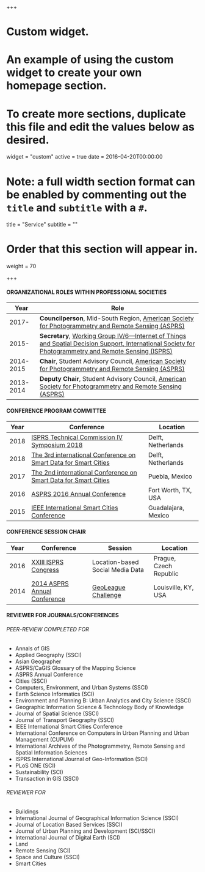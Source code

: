 +++
# Custom widget.
# An example of using the custom widget to create your own homepage section.
# To create more sections, duplicate this file and edit the values below as desired.
widget = "custom"
active = true
date = 2016-04-20T00:00:00

# Note: a full width section format can be enabled by commenting out the `title` and `subtitle` with a `#`.
title = "Service"
subtitle = ""

# Order that this section will appear in.
weight = 70

+++

#### ORGANIZATIONAL ROLES WITHIN PROFESSIONAL SOCIETIES
Year         | Role
-------------| ------------- 
2017-        | **Councilperson**, Mid-South Region, [American Society for Photogrammetry and Remote Sensing (ASPRS)](https://www.asprs.org/)
2015-        | **Secretary**, [Working Group IV/6—Internet of Things and Spatial Decision Support, International Society for Photogrammetry and Remote Sensing (ISPRS)](http://www2.isprs.org/commissions/comm4/wg6.html)
2014-2015    | **Chair**, Student Advisory Council, [American Society for Photogrammetry and Remote Sensing (ASPRS)](https://www.asprs.org/)
2013-2014    | **Deputy Chair**, Student Advisory Council, [American Society for Photogrammetry and Remote Sensing (ASPRS)](https://www.asprs.org/)

#### CONFERENCE PROGRAM COMMITTEE
Year| Conference|Location
----| ----------|-------- 
2018|[ISPRS Technical Commission IV Symposium 2018](http://www.isprs.org/tc4-symposium2018/)|Delft, Netherlands
2018|[The 3rd international Conference on Smart Data for Smart Cities](http://sdsc2018.hft-stuttgart.de/)|Delft, Netherlands
2017|[The 2nd international Conference on Smart Data for Smart Cities](http://ing.pue.itesm.mx/udms2017/)|Puebla, Mexico
2016|[ASPRS 2016 Annual Conference](http://conferences.asprs.org/archives/Fort-Worth-2016/Ft-Worth-2016-Home)|Fort Worth, TX, USA
2015|[IEEE International Smart Cities Conference](http://sites.ieee.org/isc2-2015/)|Guadalajara, Mexico

#### CONFERENCE SESSION CHAIR
Year| Conference|Session|Location
----| ----------|-------|--------
2016|[XXIII ISPRS Congress](http://www.isprs2016-prague.com/)|Location-based Social Media Data|Prague, Czech Republic
2014|[2014 ASPRS Annual Conference](http://conferences.asprs.org/archives/Louisville-2014/blog)|[GeoLeague Challenge](https://www.asprs.org/student/geoleague-challenge-2014.html)|Louisville, KY, USA

#### REVIEWER FOR JOURNALS/CONFERENCES

###### PEER-REVIEW COMPLETED FOR
- Annals of GIS
- Applied Geography (SSCI)
- Asian Geographer
- ASPRS/CaGIS Glossary of the Mapping Science
- ASPRS Annual Conference
- Cities (SSCI)
- Computers, Environment, and Urban Systems (SSCI)
- Earth Science Informatics (SCI)
- Environment and Planning B: Urban Analytics and City Science (SSCI)
- Geographic Information Science & Technology Body of Knowledge
- Journal of Spatial Science (SSCI)
- Journal of Transport Geography (SSCI)
- IEEE International Smart Cities Conference
- International Conference on Computers in Urban Planning and Urban Management (CUPUM)
- International Archives of the Photogrammetry, Remote Sensing and Spatial Information Sciences
- ISPRS International Journal of Geo-Information (SCI)
- PLoS ONE (SCI)
- Sustainability (SCI)
- Transaction in GIS (SSCI)

###### REVIEWER FOR
- Buildings
- International Journal of Geographical Information Science (SSCI)
- Journal of Location Based Services (SSCI)
- Journal of Urban Planning and Development (SCI/SSCI)
- International Journal of Digital Earth (SCI)
- Land
- Remote Sensing (SCI)
- Space and Culture (SSCI)
- Smart Cities
